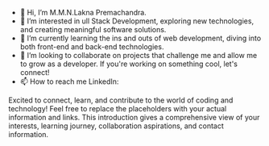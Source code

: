 - 👋 Hi, I’m M.M.N.Lakna Premachandra.
- 👀 I’m interested in ull Stack Development, exploring new technologies, and creating meaningful software solutions.
- 🌱 I’m currently learning the ins and outs of web development, diving into both front-end and back-end technologies.
- 💞️ I’m looking to collaborate on projects that challenge me and allow me to grow as a developer. If you're working on something cool, let's connect!
- 📫 How to reach me LinkedIn: 

Excited to connect, learn, and contribute to the world of coding and technology!
Feel free to replace the placeholders with your actual information and links. This introduction gives a comprehensive view of your interests, learning journey, collaboration aspirations, and contact information.







<!---
MMNLakna/MMNLakna is a ✨ special ✨ repository because its `README.md` (this file) appears on your GitHub profile.
You can click the Preview link to take a look at your changes.
--->
